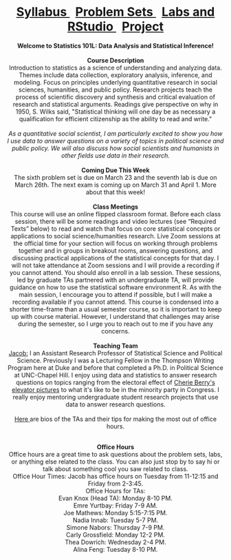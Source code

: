 <header>
  <h1> <a href="Syllabus.html"> Syllabus </a>&nbsp; <a href="ProblemSets.html"> Problem Sets </a> &nbsp; <a href="LabsRStudio.html">Labs and RStudio </a> &nbsp; <a href="Project.html"> Project</a> </h1>
  <nav>
 <header>
   <b>Welcome to Statistics 101L: Data Analysis and Statistical Inference!</b>
   <br><br>
   <b> Course Description</b>
    <br> 
Introduction to statistics as a science of understanding and analyzing data. Themes include data collection, exploratory analysis, inference, and modeling. Focus on       principles underlying quantitative research in social sciences, humanities, and public policy. Research projects teach the process of scientific discovery and synthesis and critical evaluation of research and statistical arguments. Readings give perspective on why in 1950, S. Wilks said, "Statistical thinking will one day be as necessary a        qualification  for efficient citizenship as the ability to read and write." 
  <br><br>
  <i>As a quantitative social scientist, I am particularly excited to show you how I use data to answer questions on a variety of topics in political science and public policy. We will also discuss how social scientists and humanists in other fields use data in their research.</i>
   <br><br>
   <b> Coming Due This Week</b> <br>
The sixth problem set is due on March 23 and the seventh lab is due on March 26th. The next exam is coming up on March 31 and April 1. More about that this week!
<br><br>
   <b> Class Meetings </b><br>
This course will use an online flipped classroom format. Before each class session, there will be some readings and video lectures (see “Required Texts” below) to read and watch that focus on core statistical concepts or applications to social science/humanities research. Live Zoom sessions at the official time for your section will focus on working through problems together and in groups in breakout rooms, answering questions, and discussing practical applications of the statistical concepts for that day. I will not take attendance at Zoom sessions and I will provide a recording if you cannot attend. You should also enroll in a lab session. These sessions, led by graduate TAs partnered with an undergraduate TA, will provide guidance on how to use the statistical software environment R. As with the main session, I encourage you to attend if possible, but I will make a recording available if you cannot attend. This course is condensed into a shorter time-frame than a usual semester course, so it is important to keep up with course material. However, I understand that challenges may arise during the semester, so I urge you to reach out to me if you have any concerns.
   <br><br>
   <b> Teaching Team</b>
   <br>
   <a href="https://jacobfhsmith.github.io/mypage/">Jacob:</a> I an Assistant Research Professor of Statistical Science and Political Science. Previously I was a Lecturing Fellow in the Thompson Writing Program here at Duke and before that completed a Ph.D. in Political Science at UNC-Chapel Hill. I enjoy using data and statistics to answer research questions on topics ranging from the electoral effect of <a href="https://libkey.io/libraries/229/articles/56283884/full-text-file?utm_source=api_871"> Cherie Berry's elevator pictures</a> to what it's like to be in the minority party in Congress. I really enjoy mentoring undergraduate student research projects that use data to answer research questions.
   <br><br>
   <a href="https://github.com/jacobfhsmith/STA101L-Spring2021/blob/main/Meet%20the%20TAs.docx?raw=true"> Here </a> are bios of the TAs and their tips for making the most out of office hours. <br><br>
   
  
   <b>Office Hours</b> <br>
   Office hours are a great time to ask questions about the problem sets, labs, or anything else related to the class. You can also just stop by to say hi or talk about something cool you saw related to class. <br>
   Office Hour Times: Jacob has office hours on Tuesday from 11-12:15 and Friday from 2-3:45.  <br>
   Office Hours for TAs: <br>
   Evan Knox (Head TA): Monday 8-10 PM. <br>
   Emre Yurtbay: Friday 7-9 AM. <br>
   Joe Mathews: Monday 5:15-7:15 PM. <br>
   Nadia Innab: Tuesday 5-7 PM. <br>
   Simone Nabors: Thursday 7-9 PM. <br>
   Carly Grossfield: Monday 12-2 PM. <br>
   Thea Dowrich: Wednesday 2-4 PM. <br>
   Alina Feng: Tuesday 8-10 PM. <br>
   <br><br>
